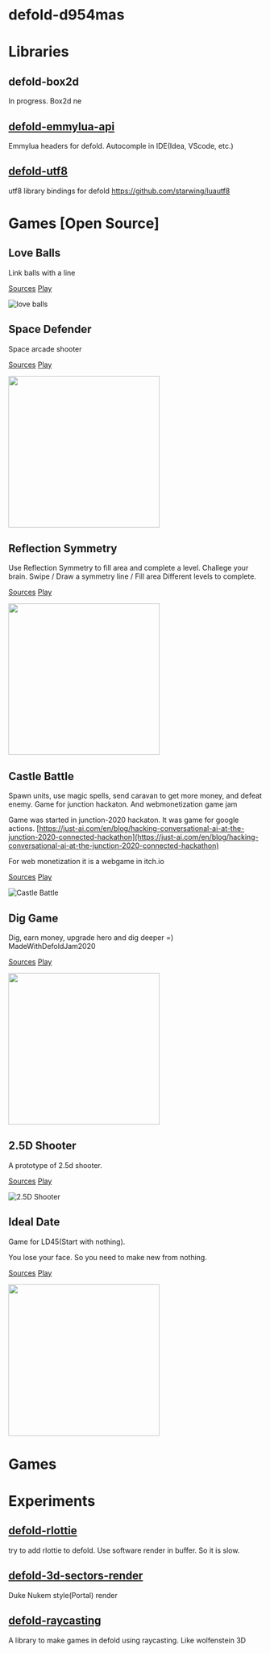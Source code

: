 
# defold-d954mas

# Libraries

## **defold-box2d**
In progress. Box2d ne

## **[defold-emmylua-api](https://github.com/d954mas/defold-emmylua-api)**
Emmylua headers for defold. Autocomple in IDE(Idea, VScode, etc.)

## **[defold-utf8](https://github.com/d954mas/defold-utf8)**
utf8 library bindings for defold https://github.com/starwing/luautf8


# Games [Open Source]

## Love Balls
Link balls with a line

[Sources](https://github.com/d954mas/game-love-balls) [Play](https://yandex.ru/games/play/163672)

![love balls](https://github.com/d954mas/defold-d954mas/blob/master/images/love-balls.png)

## Space Defender
Space arcade shooter

[Sources](https://github.com/d954mas/game-space-defender) [Play](https://yandex.ru/games/play/161545)

<img src="https://github.com/d954mas/defold-d954mas/blob/master/images/space-defender.png" width="300">


## Reflection Symmetry
Use Reflection Symmetry to fill area and complete a level. Challege your brain. Swipe / Draw a symmetry line / Fill area Different levels to complete.

[Sources](https://github.com/d954mas/game-reflection-2021) [Play](https://html5.gamedistribution.com/4b26eaedaacb4f6f81564a9169ec81b2/)

<img src="https://github.com/d954mas/defold-d954mas/blob/master/images/reflection-symmetry.png" width="300">


## Castle Battle
Spawn units, use magic spells, send caravan to get more money, and defeat enemy.
Game for junction hackaton. And webmonetization game jam

Game was started in junction-2020 hackaton. It was game for google actions. [https://just-ai.com/en/blog/hacking-conversational-ai-at-the-junction-2020-connected-hackathon](https://just-ai.com/en/blog/hacking-conversational-ai-at-the-junction-2020-connected-hackathon)

For web monetization it is a webgame in itch.io

[Sources](https://github.com/d954mas/junction2020-app) [Play](https://d954mas.itch.io/castle-battle)

![Castle Battle](https://github.com/d954mas/defold-d954mas/blob/master/images/castle-battle.png)

## Dig Game
Dig, earn money, upgrade hero and dig deeper =)
MadeWithDefoldJam2020

[Sources](https://github.com/d954mas/game-dig-MadeWithDefoldJam2020) [Play](https://d954mas.itch.io/dig-game)

<img src="https://github.com/d954mas/defold-d954mas/blob/master/images/dig-game.png" width="300">

## 2.5D Shooter
A prototype of 2.5d shooter.

[Sources](https://github.com/d954mas/2.5d-shooter) [Play](https://d954mas.itch.io/noname-25d-shooter)

![2.5D Shooter](https://github.com/d954mas/defold-d954mas/blob/master/images/shooter25d.png)

## Ideal Date
Game for LD45(Start with nothing).

You lose your face. So you need to make new from nothing.

[Sources](https://github.com/d954mas/LD45) [Play](https://d954mas.itch.io/ideal-date)

<img src="https://github.com/d954mas/defold-d954mas/blob/master/images/ideal-date.png" width="300">


# Games

# Experiments

## **[defold-rlottie](https://github.com/d954mas/defold-rlottie)**
try to add rlottie to defold. Use software render in buffer. So it is slow.

## **[defold-3d-sectors-render](https://github.com/d954mas/defold-3d-sectors-render)**
Duke Nukem style(Portal) render

## **[defold-raycasting](https://github.com/d954mas/defold-raycasting)**
A library to make games in defold using raycasting. Like wolfenstein 3D
